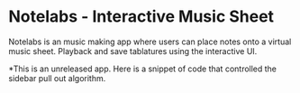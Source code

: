 # Notelabs - Interactive Music Sheet

Notelabs is an music making app where users can place notes onto a virtual music sheet. Playback and save tablatures using the interactive UI.

*This is an unreleased app. Here is a snippet of code that controlled the sidebar pull out algorithm.
